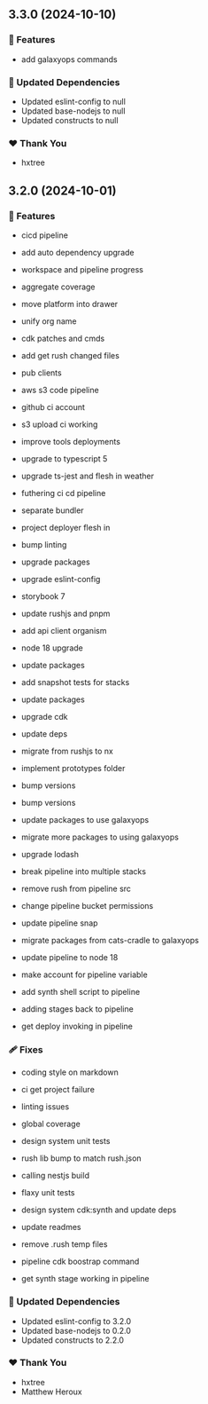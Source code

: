 ## 3.3.0 (2024-10-10)

### 🚀 Features

- add galaxyops commands

### 🧱 Updated Dependencies

- Updated eslint-config to null
- Updated base-nodejs to null
- Updated constructs to null

### ❤️ Thank You

- hxtree

## 3.2.0 (2024-10-01)

### 🚀 Features

- cicd pipeline

- add auto dependency upgrade

- workspace and pipeline progress

- aggregate coverage

- move platform into drawer

- unify org name

- cdk patches and cmds

- add get rush changed files

- pub clients

- aws s3 code pipeline

- github ci account

- s3 upload ci working

- improve tools deployments

- upgrade to typescript 5

- upgrade ts-jest and flesh in weather

- futhering ci cd pipeline

- separate bundler

- project deployer flesh in

- bump linting

- upgrade packages

- upgrade eslint-config

- storybook 7

- update rushjs and pnpm

- add api client organism

- node 18 upgrade

- update packages

- add snapshot tests for stacks

- update packages

- upgrade cdk

- update deps

- migrate from rushjs to nx

- implement prototypes folder

- bump versions

- bump versions

- update packages to use galaxyops

- migrate more packages to using galaxyops

- upgrade lodash

- break pipeline into multiple stacks

- remove rush from pipeline src

- change pipeline bucket permissions

- update pipeline snap

- migrate packages from cats-cradle to galaxyops

- update pipeline to node 18

- make account for pipeline variable

- add synth shell script to pipeline

- adding stages back to pipeline

- get deploy invoking in pipeline

### 🩹 Fixes

- coding style on markdown

- ci get project failure

- linting issues

- global coverage

- design system unit tests

- rush lib bump to match rush.json

- calling nestjs build

- flaxy unit tests

- design system cdk:synth and update deps

- update readmes

- remove .rush temp files

- pipeline cdk boostrap command

- get synth stage working in pipeline

### 🧱 Updated Dependencies

- Updated eslint-config to 3.2.0
- Updated base-nodejs to 0.2.0
- Updated constructs to 2.2.0

### ❤️ Thank You

- hxtree
- Matthew Heroux
